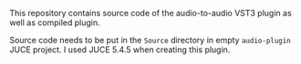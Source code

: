 This repository contains source code of the audio-to-audio VST3 plugin
as well as compiled plugin.

Source code needs to be put in the `Source` directory in empty `audio-plugin` JUCE project.
I used JUCE 5.4.5 when creating this plugin.
